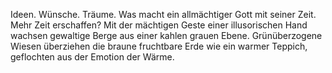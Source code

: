 Ideen. Wünsche. Träume. Was macht ein allmächtiger Gott mit seiner Zeit. Mehr Zeit erschaffen? Mit der mächtigen Geste einer illusorischen Hand wachsen gewaltige Berge aus einer kahlen grauen Ebene. Grünüberzogene Wiesen überziehen die braune fruchtbare Erde wie ein warmer Teppich, geflochten aus der Emotion der Wärme.